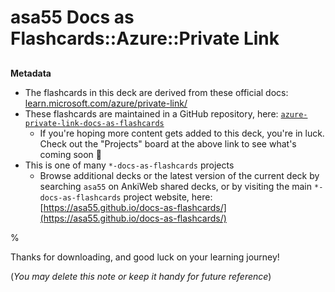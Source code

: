 # asa55 Docs as Flashcards::Azure::Private Link

##

**Metadata**

- The flashcards in this deck are derived from these official docs: [learn.microsoft.com/azure/private-link/](https://learn.microsoft.com/azure/private-link/)
- These flashcards are maintained in a GitHub repository, here: [`azure-private-link-docs-as-flashcards`](https://github.com/asa55/azure-private-link-docs-as-flashcards)
  - If you're hoping more content gets added to this deck, you're in luck. Check out the "Projects" board at the above link to see what's coming soon 🚀
- This is one of many `*-docs-as-flashcards` projects
  - Browse additional decks or the latest version of the current deck by searching `asa55` on AnkiWeb shared decks, or by visiting the main `*-docs-as-flashcards` project website, here: [https://asa55.github.io/docs-as-flashcards/](https://asa55.github.io/docs-as-flashcards/)

%

Thanks for downloading, and good luck on your learning journey!

(_You may delete this note or keep it handy for future reference_)
